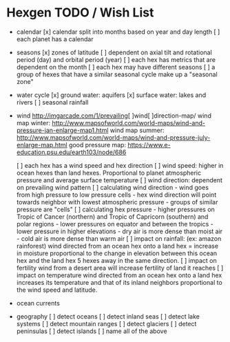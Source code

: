 # Hexgen TODO / Wish List

- calendar
    [x] calendar split into months based on year and day length
    [ ] each planet has a calendar

- seasons
    [x] zones of latitude
    [ ] dependent on axial tilt and rotational period (day) and orbital period (year)
    [ ] each hex has metrics that are dependent on the month
    [ ] each hex may have different seasons
    [ ] a group of hexes that have a similar seasonal cycle make up a "seasonal zone"
- water cycle
    [x] ground water: aquifers
    [x] surface water: lakes and rivers
    [ ] seasonal rainfall
- wind
    http://imgarcade.com/1/prevailing[ ]wind[ ]direction-map/
    wind map winter: http://www.mapsofworld.com/world-maps/wind-and-pressure-jan-enlarge-map1.html
    wind map summer: http://www.mapsofworld.com/world-maps/wind-and-pressure-july-enlarge-map.html
    good pressure map: https://www.e-education.psu.edu/earth103/node/686

    [ ] each hex has a wind speed and hex direction
        [ ] wind speed: higher in ocean hexes than land hexes. Proportional to planet atmospheric pressure and average surface temperature
        [ ] wind direction: dependent on prevailing wind pattern
    [ ] calculating wind direction
        -  wind goes from high pressure to low pressure cells
        -  hex wind direction will point towards neighbor with lowest atmospheric pressure
        -  groups of similar pressure are "cells"
    [ ] calculating hex pressure
        - higher pressures on Tropic of Cancer (northern) and Tropic of Capricorn (southern) and polar regions
        - lower pressures on equator and between the tropics
        - lower pressure in higher elevations
        - dry air is more dense than moist air
        - cold air is more dense than warm air
    [ ] impact on rainfall: (ex: amazon rainforest)
        wind directed from an ocean hex onto a land hex = increase in moisture proportional to the change in elevation between this ocean hex and the land hex 5 hexes away in the same direction.
    [ ] impact on fertility
        wind from a desert area will increase fertility of land it reaches
    [ ] impact on temperature
        wind directed from an ocean hex onto a land hex increases its temperature and that of its inland neighbors proportional to the wind speed and latitude.
- ocean currents

- geography
    [ ] detect oceans
    [ ] detect inland seas
    [ ] detect lake systems
    [ ] detect mountain ranges
    [ ] detect glaciers
    [ ] detect peninsulas
    [ ] detect islands
    [ ] name all of the above
